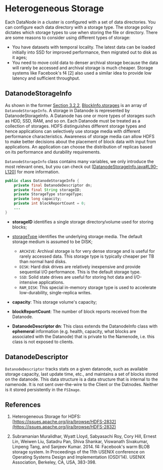 # Heterogeneous Storage

Each DataNode in a cluster is configured with a set of data directories. You can configure each data directory with a storage type.
The storage policy dictates which storage types to use when storing the file or directory. There are some reasons to consider using different types of storage: 

- You have datasets with temporal locality. The latest data can be loaded initially into SSD for improved performance, then migrated out to disk as it ages;
- You need to move cold data to denser archival storage because the data will rarely be accessed and archival storage is much cheaper. Storage systems like Facebook's f4 [2] also used a similar idea to provide low latency and sufficient throughput.

## DatanodeStorageInfo

As shown in the former [Section 3.2.2](https://dsl-umd.github.io/docs/metadata/datablock/blockinfo.html#blockinfo), [BlockInfo.storages](https://github.com/DSL-UMD/hadoop-calvin/blob/c337680e23ded375df17c09a878f719102a47773/hadoop-hdfs-project/hadoop-hdfs/src/main/java/org/apache/hadoop/hdfs/server/blockmanagement/BlockInfo.java#L62) is an array of `DatanodeStorageInfo`. A storage in Datanode is represented by DatanodeStorageInfo.
A Datanode has one or more types of storages such as HDD, SSD, RAM, and so on. Each Datanode must be treated as a collection of storages. HDFS distinguishes different storage types and hence applications can selectively use storage media with different performance characteristics. Awareness of storage media can allow HDFS to make better decisions about the placement of block data with input from applications. An application can choose the distribution of replicas based on its performance and durability requirements.

`DatanodeStorageInfo` class contains many variables, we only introduce the most relevant ones, but you can check out [[DatanodeStorageInfo.java#L90-L120](https://github.com/DSL-UMD/hadoop-calvin/blob/88528d2ef1ac4926c7716d35ad6c7cd3aa2bc5f0/hadoop-hdfs-project/hadoop-hdfs/src/main/java/org/apache/hadoop/hdfs/server/blockmanagement/DatanodeStorageInfo.java#L90-L120)] for more information.

```java
public class DatanodeStorageInfo {
    private final DatanodeDescriptor dn;
    private final String storageID;
    private StorageType storageType;
    private long capacity;
    private int blockReportCount = 0;
    ...
}
```

- **storageID** identifies a single storage directory/volume used for storing blocks;

- [storageType](https://github.com/DSL-UMD/hadoop-calvin/blob/88528d2ef1ac4926c7716d35ad6c7cd3aa2bc5f0/hadoop-common-project/hadoop-common/src/main/java/org/apache/hadoop/fs/StorageType.java#L29-L41) identifies the underlying storage media. The default storage medium is assumed to be DISK;
    - `ARCHIVE`: Archival storage is for very dense storage and is useful for rarely accessed data. This storage type is typically cheaper per TB than normal hard disks.
    - `DISK`: Hard disk drives are relatively inexpensive and provide sequential I/O performance. This is the default storage type.
    - `SSD`: Solid state drives are useful for storing hot data and I/O-intensive applications.
    - `RAM_DISK`: This special in-memory storage type is used to accelerate low-durability, single-replica writes.

- **capacity**: This storage volume's capacity;

- **blockReportCount**: The number of block reports received from the Datanode.

- **DatanodeDescriptor dn**:  This class extends the DatanodeInfo class with **ephemeral** information (e.g. health, capacity, what blocks are associated with the Datanode) that is private to the Namenode, i.e. this class is not exposed to clients.

## DatanodeDescriptor

`DatanodeDescriptor` tracks stats on a given datanode, such as available storage capacity, last update time, etc., and maintains a set of blocks stored on the datanode. This data structure is a data structure that is internal to the namenode. It is not sent over-the-wire to the Client or the Datnodes.
Neither is it stored persistently in the `FSImage`.

## References

1. Heterogeneous Storage for HDFS: [https://issues.apache.org/jira/browse/HDFS-2832](https://issues.apache.org/jira/browse/HDFS-2832)

2. Subramanian Muralidhar, Wyatt Lloyd, Sabyasachi Roy, Cory Hill, Ernest Lin, Weiwen Liu, Satadru Pan, Shiva Shankar, Viswanath Sivakumar, Linpeng Tang, and Sanjeev Kumar. 2014. f4: Facebook's warm BLOB storage system. In Proceedings of the 11th USENIX conference on Operating Systems Design and Implementation (OSDI'14). USENIX Association, Berkeley, CA, USA, 383-398.